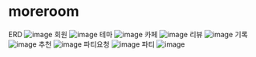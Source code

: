 # moreroom
ERD
![image](https://github.com/user-attachments/assets/5f90c124-32f3-4c3f-9a6e-373b850064c1)
회원
![image](https://github.com/user-attachments/assets/819e1f15-55ab-4803-8270-f3ddf300dbfb)
테마
![image](https://github.com/user-attachments/assets/dc756830-c7fd-42ea-a9e1-7246c46b6974)
카페
![image](https://github.com/user-attachments/assets/dcd89060-c86a-4085-ade0-ad7fdd598582)
리뷰
![image](https://github.com/user-attachments/assets/839a5088-4748-40eb-b19f-4131517c4cc4)
기록
![image](https://github.com/user-attachments/assets/a7668a00-dd1e-4835-9abf-44f21d8a1c99)
추천
![image](https://github.com/user-attachments/assets/98612459-0a30-4719-93ad-363541a00a21)
파티요청
![image](https://github.com/user-attachments/assets/4bc3dde2-0c13-4e42-9ef8-012b755e6c68)
파티
![image](https://github.com/user-attachments/assets/59eaa199-454b-4c50-bc1a-42f9a98c77e3)

